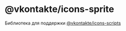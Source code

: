 # @vkontakte/icons-sprite

Библиотека для поддержки [@vkontakte/icons-scripts](https://www.npmjs.com/package/@vkontakte/icons-scripts)
